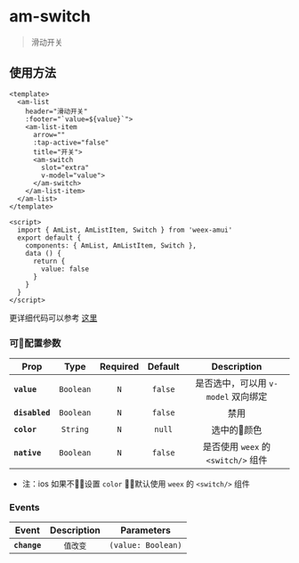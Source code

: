 # am-switch

> 滑动开关

## 使用方法 

```vue
<template>
  <am-list
    header="滑动开关"
    :footer="`value=${value}`">
    <am-list-item
      arrow=""
      :tap-active="false"
      title="开关">
      <am-switch 
        slot="extra"
        v-model="value">
      </am-switch>
    </am-list-item>
  </am-list>
</template>

<script>
  import { AmList, AmListItem, Switch } from 'weex-amui'
  export default {
    components: { AmList, AmListItem, Switch },
    data () {
      return {
        value: false
      }
    }
  }
</script>

```
更详细代码可以参考 [这里](TODO)

### 可配置参数
| Prop	 | Type | Required | Default | Description |
| ---- |:----:|:---:|:-------:|:----------:|
| **`value`** | `Boolean` | `N` | `false` | 是否选中，可以用 `v-model` 双向绑定 |
| **`disabled`** | `Boolean` | `N` | `false` | 禁用 |
| **`color`** | `String` | `N` | `null` | 选中的颜色 |
| **`native`** | `Boolean` | `N` | `false` | 是否使用 `weex` 的 `<switch/>` 组件 |

- 注：ios 如果不设置 `color` 默认使用 `weex` 的 `<switch/>` 组件

### Events
| Event	 | Description | Parameters |
| ---- |:----------:|:----:|
| **`change`** | `值改变` | `(value: Boolean)` |